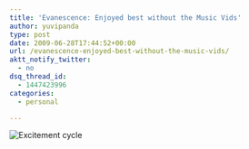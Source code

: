 ```yaml
---
title: 'Evanescence: Enjoyed best without the Music Vids'
author: yuvipanda
type: post
date: 2009-06-28T17:44:52+00:00
url: /evanescence-enjoyed-best-without-the-music-vids/
aktt_notify_twitter:
  - no
dsq_thread_id:
  - 1447423996
categories:
  - personal

---
```

![Excitement cycle][1]

 [1]: /media/evanescence-vids-tweets.png